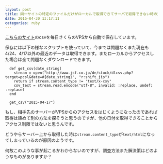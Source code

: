 ```yaml
---
layout: post
title: 同一サイトの特定のファイルだけがローカルで取得できてサーバで取得できない時の対処法
date: 2015-04-30 13:17:11
categories: ruby
---
```

<p><a href="http://www.jsf.co.jp/de/stock/search.php?target=pcsl" rel="nofollow">こちらのサイト</a>のcsvを毎日さくらのVPSから自動で保存しています。</p>

<p>保存には以下の様なスクリプトを使っていて、今までは問題なくまた現在も4/24、4/17以外の最近のデータは取得できます。またローカルからアクセスした場合は全て問題なくダウンロードできます。</p>

<pre><code>  def get_csv(date_string)
    stream = open("http://www.jsf.co.jp/de/stock/dlcsv.php?target=pcsl&amp;date=#{date_string}", "r:shift_jis")
    return if stream.content_type != "text/x-csv"
    csv_text = stream.read.encode("utf-8", invalid: :replace, undef: :replace)
  end

  get_csv("2015-04-17")
</code></pre>

<p>もし、相手先のサーバーがVPSからのアクセスをはじくようになったのであれば取得は諦めて別の方法を探そうと思うのですが、他の日付を取得できることからアクセス制限ではないと思うんです。</p>

<p>どうやらサーバー上から取得した時は<code>stream.content_type</code>が<code>text/html</code>になってしまっているのが原因のようです。</p>

<p>何故このような事が起こるかわからないのですが、調査方法また解決策はどのようなものがありますか？</p>
